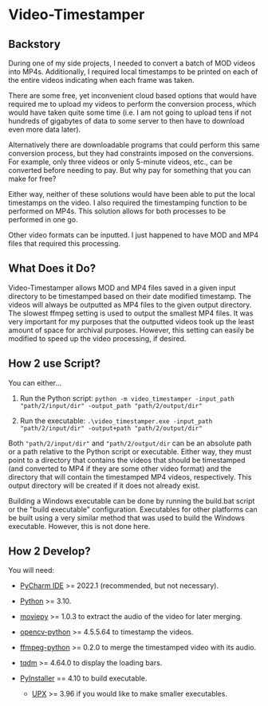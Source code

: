 # Video-Timestamper

## Backstory
During one of my side projects, I needed to convert a batch of MOD videos into MP4s. Additionally, I required local 
timestamps to be printed on each of the entire videos indicating when each frame was taken.

There are some free, yet inconvenient cloud based options that would have required me to upload my videos to perform the 
conversion process, which would have taken quite some time (i.e. I am not going to upload tens if not hundreds of 
gigabytes of data to some server to then have to download even more data later).

Alternatively there are downloadable programs that could perform this same conversion process, but they had constraints 
imposed on the conversions. For example, only three videos or only 5-minute videos, etc., can be converted before 
needing to pay. But why pay for something that you can make for free?

Either way, neither of these solutions would have been able to put the local timestamps on the video. I also required 
the timestamping function to be performed on MP4s. This solution allows for both processes to be performed in one go.

Other video formats can be inputted. I just happened to have MOD and MP4 files that required this processing.

## What Does it Do?
Video-Timestamper allows MOD and MP4 files saved in a given input directory to be timestamped based on their date 
modified timestamp. The videos will always be outputted as MP4 files to the given output directory. The slowest ffmpeg
setting is used to output the smallest MP4 files. It was very important for my purposes that the outputted videos took 
up the least amount of space for archival purposes. However, this setting can easily be modified to speed up the video 
processing, if desired.

## How 2 use Script?
You can either...

1. Run the Python script: `python -m video_timestamper -input_path "path/2/input/dir" -output_path "path/2/output/dir"`


2. Run the executable: `.\video_timestamper.exe -input_path "path/2/input/dir" -output+path "path/2/output/dir"`

Both `"path/2/input/dir"` and `"path/2/output/dir` can be an absolute path or a path relative to the Python script 
or executable. Either way, they must point to a directory that contains the videos that should be timestamped (and 
converted to MP4 if they are some other video format) and the directory that will contain the timestamped MP4 videos, 
respectively. This output directory will be created if it does not already exist.

Building a Windows executable can be done by running the build.bat script or the "build executable" configuration. 
Executables for other platforms can be built using a very similar method that was used to build the Windows executable.
However, this is not done here.

## How 2 Develop?
You will need:

- [PyCharm IDE](https://www.jetbrains.com/pycharm/download/) >= 2022.1 (recommended, but not necessary).

- [Python](https://www.python.org/downloads/) >= 3.10.

- [moviepy](https://pypi.org/project/moviepy/) >= 1.0.3 to extract the audio of the video for later merging.

- [opencv-python](https://pypi.org/project/opencv-python/) >= 4.5.5.64 to timestamp the videos.

- [ffmpeg-python](https://pypi.org/project/ffmpeg-python/) >= 0.2.0 to merge the timestamped video with its audio.

- [tqdm](https://pypi.org/project/tqdm/) >= 4.64.0 to display the loading bars.

- [PyInstaller](https://pyinstaller.readthedocs.io/en/stable/) == 4.10 to build executable.
  - [UPX](https://upx.github.io/) >= 3.96 if you would like to make smaller executables.